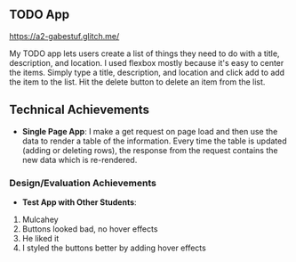 ## TODO App

https://a2-gabestuf.glitch.me/

My TODO app lets users create a list of things they need to do with a title, description, and location. I used flexbox mostly because it's easy to center the items. Simply type a title, description, and location and click add to add the item to the list. Hit the delete button to delete an item from the list.

## Technical Achievements

- **Single Page App**: I make a get request on page load and then use the data to render a table of the information. Every time the table is updated (adding or deleting rows), the response from the request contains the new data which is re-rendered.

### Design/Evaluation Achievements

- **Test App with Other Students**:

1. Mulcahey
2. Buttons looked bad, no hover effects
3. He liked it
4. I styled the buttons better by adding hover effects
